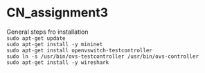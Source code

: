 # CN_assignment3

General steps fro installation  
``` sudo apt-get update ```  
```sudo apt-get install -y mininet```  
```sudo apt-get install openvswitch-testcontroller```  
```sudo ln -s /usr/bin/ovs-testcontroller /usr/bin/ovs-controller```  
```sudo apt-get install -y wireshark```  
